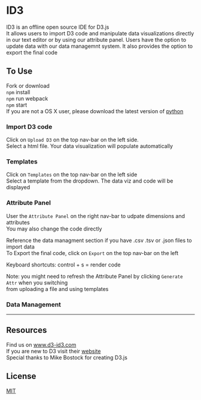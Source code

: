 # ID3
ID3 is an offline open source IDE for D3.js  
It allows users to import D3 code and manipulate data visualizations directly in our text editor or by using our attribute panel. Users have the option to update data with our data managemnt system. It also provides the option to export the final code 


## To Use
Fork or download  
`npm` install  
`npm` run webpack  
`npm` start  
If you are not a OS X user, please download the latest version of [python](https://www.python.org/downloads/)

### Import D3 code
Click on `Upload D3` on the top nav-bar on the left side.  
Select a html file. Your data visualization will populate automatically

### Templates
Click on `Templates` on the top nav-bar on the left side    
Select a template from the dropdown. The data viz and code will be displayed

### Attribute Panel
User the `Attribute Panel` on the right nav-bar to udpate dimensions and attributes  
You may also change the code directly  

Reference the data managment section if you have .csv .tsv or .json files to import data  
To Export the final code, click on `Export` on the top nav-bar on the left

Keyboard shortcuts:
control + s = render code

Note: you might need to refresh the Attribute Panel by clicking `Generate Attr` when you switching  
from uploading a file and using templates

### Data Management
****

## Resources

Find us on www.d3-id3.com  
If you are new to D3 visit their [website](https://d3js.org/)  
Special thanks to Mike Bostock for creating D3.js  

## License
[MIT](https://spdx.org/licenses/MIT.html#licenseText) 
